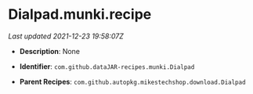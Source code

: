 # Dialpad.munki.recipe

_Last updated 2021-12-23 19:58:07Z_

- **Description**: None

- **Identifier**: `com.github.dataJAR-recipes.munki.Dialpad`

- **Parent Recipes**: `com.github.autopkg.mikestechshop.download.Dialpad`